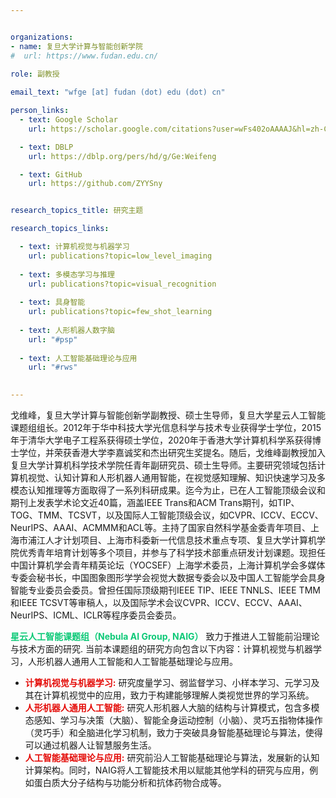 ```yaml
---


organizations:
- name: 复旦大学计算与智能创新学院
#  url: https://www.fudan.edu.cn/
  
role: 副教授

email_text: "wfge [at] fudan (dot) edu (dot) cn"

person_links:
  - text: Google Scholar
    url: https://scholar.google.com/citations?user=wFs402oAAAAJ&hl=zh-CN

  - text: DBLP 
    url: https://dblp.org/pers/hd/g/Ge:Weifeng

  - text: GitHub
    url: https://github.com/ZYYSny


research_topics_title: 研究主题

research_topics_links:

  - text: 计算机视觉与机器学习
    url: publications?topic=low_level_imaging
    
  - text: 多模态学习与推理
    url: publications?topic=visual_recognition
    
  - text: 具身智能
    url: publications?topic=few_shot_learning
    
  - text: 人形机器人数字脑
    url: "#psp"
    
  - text: 人工智能基础理论与应用
    url: "#rws"
  

---
```


戈维峰，复旦大学计算与智能创新学副教授、硕士生导师，复旦大学星云人工智能课题组组长。2012年于华中科技大学光信息科学与技术专业获得学士学位，2015年于清华大学电子工程系获得硕士学位，2020年于香港大学计算机科学系获得博士学位，并荣获香港大学李嘉诚奖和杰出研究生奖提名。随后，戈维峰副教授加入复旦大学计算机科学技术学院任青年副研究员、硕士生导师。主要研究领域包括计算机视觉、认知计算和人形机器人通用智能，在视觉感知理解、知识快速学习及多模态认知推理等方面取得了一系列科研成果。迄今为止，已在人工智能顶级会议和期刊上发表学术论文近40篇，涵盖IEEE Trans和ACM Trans期刊，如TIP、TOG、TMM、TCSVT，以及国际人工智能顶级会议，如CVPR、ICCV、ECCV、NeurIPS、AAAI、ACMMM和ACL等。主持了国家自然科学基金委青年项目、上海市浦江人才计划项目、上海市科委新一代信息技术重点专项、复旦大学计算机学院优秀青年培育计划等多个项目，并参与了科学技术部重点研发计划课题。现担任中国计算机学会青年精英论坛（YOCSEF）上海学术委员，上海计算机学会多媒体专委会秘书长，中国图象图形学学会视觉大数据专委会以及中国人工智能学会具身智能专业委员会委员。曾担任国际顶级期刊IEEE TIP、IEEE TNNLS、IEEE TMM和IEEE TCSVT等审稿人，以及国际学术会议CVPR、ICCV、ECCV、AAAI、NeurIPS、ICML、ICLR等程序委员会委员。

<span style="color: #0cc977; font-weight: bold;">星云人工智能课题组（Nebula AI Group, NAIG）</span> 致力于推进人工智能前沿理论与技术方面的研究. 当前本课题组的研究方向包含以下内容：计算机视觉与机器学习，人形机器人通用人工智能和人工智能基础理论与应用。

- <span style="color: #E40B07; font-weight: bold;">计算机视觉与机器学习:</span> 研究度量学习、弱监督学习、小样本学习、元学习及其在计算机视觉中的应用，致力于构建能够理解人类视觉世界的学习系统。
- <span style="color: #E40B07; font-weight: bold;">人形机器人通用人工智能:</span> 研究人形机器人大脑的结构与计算模式，包含多模态感知、学习与决策（大脑）、智能全身运动控制（小脑）、灵巧五指物体操作（灵巧手）和全脑进化学习机制，致力于突破具身智能基础理论与算法，使得可以通过机器人让智慧服务生活。
- <span style="color: #E40B07; font-weight: bold;">人工智能基础理论与应用:</span> 研究前沿人工智能基础理论与算法，发展新的认知计算架构。同时，NAIG将人工智能技术用以赋能其他学科的研究与应用，例如蛋白质大分子结构与功能分析和抗体药物合成等。

